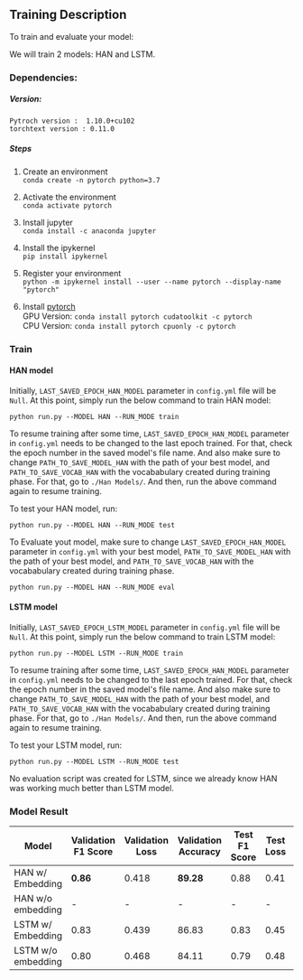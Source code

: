 ## Training Description
To train and evaluate your model:

We will train 2 models: HAN and LSTM.


### Dependencies:
##### Version:
```
Pytroch version :  1.10.0+cu102
torchtext version : 0.11.0
```

##### Steps
1. Create an environment <Br/>
```conda create -n pytorch python=3.7```

2. Activate the environment <Br/>
```conda activate pytorch```

3. Install jupyter<Br/>
```conda install -c anaconda jupyter```

4. Install the ipykernel<Br/>
```pip install ipykernel```

5. Register your environment<Br/>
```python -m ipykernel install --user --name pytorch --display-name "pytorch"```

6. Install [pytorch](https://pytorch.org/get-started/locally/)<Br/>
GPU Version: ```conda install pytorch cudatoolkit -c pytorch``` <Br/>
CPU Version: ```conda install pytorch cpuonly -c pytorch```

### Train
#### HAN model
Initially, `LAST_SAVED_EPOCH_HAN_MODEL` parameter in `config.yml` file will be `Null`. At this point, simply run the below command to train HAN model:
```{bash}
python run.py --MODEL HAN --RUN_MODE train
```

To resume training after some time, `LAST_SAVED_EPOCH_HAN_MODEL` parameter in `config.yml` needs to be changed to the last epoch trained. For that, check the epoch number in the saved model's file name. And also make sure to change `PATH_TO_SAVE_MODEL_HAN` with the path of your best model, and `PATH_TO_SAVE_VOCAB_HAN` with the vocababulary created during training phase.
For that, go to `./Han Models/`. And then, run the above command again to resume training.

To test your HAN model, run:
```{bash}
python run.py --MODEL HAN --RUN_MODE test
```

To Evaluate yout model, make sure to change `LAST_SAVED_EPOCH_HAN_MODEL` parameter in `config.yml` with your best model, `PATH_TO_SAVE_MODEL_HAN` with the path of your best model, and `PATH_TO_SAVE_VOCAB_HAN` with the vocababulary created during training phase.
```{bash}
python run.py --MODEL HAN --RUN_MODE eval
```

#### LSTM model
Initially, `LAST_SAVED_EPOCH_LSTM_MODEL` parameter in `config.yml` file will be `Null`. At this point, simply run the below command to train LSTM model:
```{bash}
python run.py --MODEL LSTM --RUN_MODE train
```

To resume training after some time, `LAST_SAVED_EPOCH_HAN_MODEL` parameter in `config.yml` needs to be changed to the last epoch trained. For that, check the epoch number in the saved model's file name. And also make sure to change `PATH_TO_SAVE_MODEL_HAN` with the path of your best model, and `PATH_TO_SAVE_VOCAB_HAN` with the vocababulary created during training phase.
For that, go to `./Han Models/`. And then, run the above command again to resume training.

To test your LSTM model, run:
```{bash}
python run.py --MODEL LSTM --RUN_MODE test
```

No evaluation script was created for LSTM, since we already know HAN was working much better than LSTM model.

### Model Result

| Model | Validation F1 Score  | Validation Loss | Validation Accuracy | Test F1 Score | Test Loss | Test Accuracy |
| --- | --- | --- | --- | --- | --- | --- |
| HAN w/ Embedding | **0.86** | 0.418 | **89.28** | 0.88 | 0.41 | **89.69** |
| HAN w/o embedding | - | - | - | - | - | - |
| LSTM w/ Embedding | 0.83 | 0.439 | 86.83 | 0.83 | 0.45 | 86.05 |
| LSTM w/o embedding | 0.80 | 0.468 | 84.11 | 0.79 | 0.48 | 82.56 |
